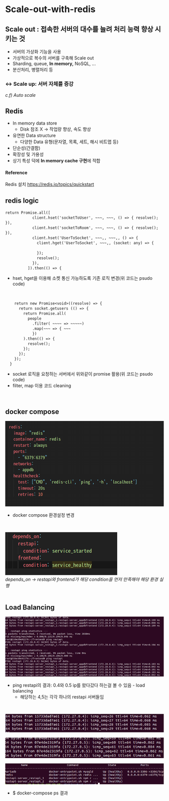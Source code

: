 # Scale-out-with-redis

## Scale out : 접속한 서버의 대수를 늘려 처리 능력 향상 시키는 것

- 서버의 가상화 기능을 사용
- 가상적으로 복수의 서버를 구축해 Scale out
- Sharding, queue, **In memory,** NoSQL, ...
- 분산처리, 병렬처리 등

### ↔ Scale up: 서버 자체를 증강

*c.f) Auto scale*

## Redis

- In memory data store
    - Disk 참조 X → 작업량 향상, 속도 향상
- 유연한 Data structure
    - 다양한 Data 유형(문자열, 목록, 세트, 해시 비트맵 등)
- 단순성(간결함)
- 확장성 및 가용성
- 상기 특성 덕에 **In memory cache 구현**에 적합

#### Reference
Redis 설치 https://redis.io/topics/quickstart


## redis logic
```
return Promise.all([
            client.hset('socketToUser', ~~~, ~~~, () => { resolve(); }),
            client.hset('socketToRoom', ~~~, ~~~, () => { resolve(); }),
            client.hset('UserToSocket', ~~~,, ~~~,, () => { 
              client.hget('UserToSocket', ~~~,, (socket: any) => {
              
              });
              resolve(); 
            }),
          ]).then(() => {
```
          
* hset, hget을 이용해 소켓 통신 가능하도록 기존 로직 변경(위 코드는 psudo code)<br>
<br>

```
    return new Promise<void>((resolve) => {
      return socket.getusers (() => {
        return Promise.all(
          people
            .filter( ~~~~ => ~~~~~)
            .map(~~~ => { ~~~
            })
        ).then(() => {
          resolve();
        });
      });
    });
  }
```

* socket 로직을 요청하는 서버에서 위와같이 promise 활용(위 코드는 psudo code)
* filter, map 이용 코드 cleaning<br>
<br>

## docker compose
 <img src = "./images/dockercompose.png"><br>
* docker compose 환경설정 변경<br>
 <br>
 
 <img src = "./images/dependson.png"><br>
*depends_on -> restapi와 frontend가 해당 condition을 먼저 만족해야 해당 환경 실행*<br>
 <br>
 
## Load Balancing
 <img src = "./images/loadbalancing.png"><br>
 * ping restapi의 결과: 0.4와 0.5 ip를 왔다갔다 하는걸 볼 수 있음 - load balancing
    * 해당하는 4,5는 각각 하나의 restapi 서버들임<br>
 <br>

 <img src = "./images/restapi1.png"><br>
 
 <img src = "./images/restapi2.png"><br>
 
 
 <img src = "./images/dockercontainer.png"><br>
 * $ docker-compose ps 결과<br>
<br>
